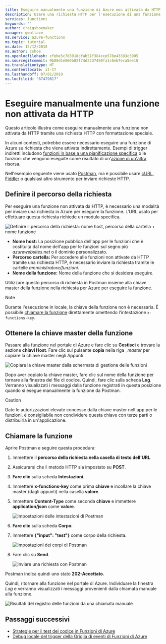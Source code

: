 ```yaml
---
title: Eseguire manualmente una funzione di Azure non attivata da HTTP
description: Usare una richiesta HTTP per l'esecuzione di una funzione di Azure non attivata da HTTP
services: functions
keywords: ''
author: craigshoemaker
manager: gwallace
ms.service: azure-functions
ms.topic: tutorial
ms.date: 12/12/2018
ms.author: cshoe
ms.openlocfilehash: cfebe5c783018cfab51f384cce578e43383c3905
ms.sourcegitcommit: 9b80d1e560b02f74d2237489fa1c6eb7eca5ee10
ms.translationtype: HT
ms.contentlocale: it-IT
ms.lasthandoff: 07/01/2019
ms.locfileid: "67479817"
---
```

# <a name="manually-run-a-non-http-triggered-function"></a>Eseguire manualmente una funzione non attivata da HTTP

Questo articolo illustra come eseguire manualmente una funzione non attivata da HTTP tramite una richiesta HTTP con formattazione speciale.

In alcuni contesti, potrebbe essere necessario eseguire una funzione di Azure su richiesta che viene attivata indirettamente.  Esempi di trigger indiretti includono [funzioni in base a una pianificazione specifica](./functions-create-scheduled-function.md) o le funzioni che vengono eseguite come risultato di un'[azione di un'altra risorsa](./functions-create-storage-blob-triggered-function.md). 

Nell'esempio seguente viene usato [Postman](https://www.getpostman.com/), ma è possibile usare [cURL](https://curl.haxx.se/), [Fiddler](https://www.telerik.com/fiddler) o qualsiasi altro strumento per inviare richieste HTTP.

## <a name="define-the-request-location"></a>Definire il percorso della richiesta

Per eseguire una funzione non attivata da HTTP, è necessario una modalità per inviare una richiesta in Azure per eseguire la funzione. L'URL usato per effettuare questa richiesta richiede un modulo specifica.

![Definire il percorso della richiesta: nome host, percorso della cartella + nome funzione](./media/functions-manually-run-non-http/azure-functions-admin-url-anatomy.png)

- **Nome host:** La posizione pubblica dell'app per le funzioni che è costituita dal nome dell'app per le funzioni sul segno più *azurewebsites.net* o il dominio personalizzato.
- **Percorso cartella:** Per accedere alle funzioni non attivate da HTTP tramite una richiesta HTTP, è necessario inviare la richiesta tramite le cartelle *amministratore/funzioni*.
- **Nome della funzione:** Nome della funzione che si desidera eseguire.

Utilizzare questo percorso di richiesta in Postman insieme alla chiave master della funzione nella richiesta per Azure per eseguire la funzione.

> [!NOTE]
> Durante l'esecuzione in locale, la chiave della funzione non è necessaria. È possibile [chiamare la funzione](#call-the-function) direttamente omettendo l'intestazione `x-functions-key`.

## <a name="get-the-functions-master-key"></a>Ottenere la chiave master della funzione

Passare alla funzione nel portale di Azure e fare clic su **Gestisci** e trovare la sezione **chiavi Host**. Fare clic sul pulsante **copia** nella riga *_master* per copiare la chiave master negli Appunti.

![Copiare la chiave master dalla schermata di gestione delle funzioni](./media/functions-manually-run-non-http/azure-portal-functions-master-key.png)

Dopo aver copiato la chiave master, fare clic sul nome della funzione per tornare alla finestra del file di codice. Quindi, fare clic sulla scheda **Log**. Verranno visualizzati i messaggi dalla funzione registrati in questa posizione quando si esegue manualmente la funzione da Postman.

> [!CAUTION]  
> Date le autorizzazioni elevate concesse dalla chiave master nell'app per le funzioni, è consigliabile non condividere questa chiave con terze parti o distribuirla in un'applicazione.

## <a name="call-the-function"></a>Chiamare la funzione

Aprire Postman e seguire questa procedura:

1. Immettere il **percorso della richiesta nella casella di testo dell'URL**.
2. Assicurarsi che il metodo HTTP sia impostato su **POST**.
3. **Fare clic** sulla scheda **Intestazioni**.
4. Immettere **x-functions-key** come prima **chiave** e incollare la chiave master (dagli appunti) nella casella **valore**.
5. Immettere **Content-Type** come seconda **chiave** e immettere **application/json** come **valore**.

    ![Impostazioni delle intestazioni di Postman](./media/functions-manually-run-non-http/functions-manually-run-non-http-headers.png)

6. **Fare clic** sulla scheda **Corpo**.
7. Immettere **{"input": "test"}** come corpo della richiesta.

    ![Impostazioni dei corpi di Postman](./media/functions-manually-run-non-http/functions-manually-run-non-http-body.png)

8. Fare clic su **Send**.

    ![Inviare una richiesta con Postman](./media/functions-manually-run-non-http/functions-manually-run-non-http-send.png)

Postman indica quindi uno stato **202-Accettato**.

Quindi, ritornare alla funzione nel portale di Azure. Individuare la finestra *Log* e verranno visualizzati i messaggi provenienti dalla chiamata manuale alla funzione.

![Risultati del registro delle funzioni da una chiamata manuale](./media/functions-manually-run-non-http/azure-portal-function-log.png)

## <a name="next-steps"></a>Passaggi successivi

- [Strategie per il test del codice in Funzioni di Azure](./functions-test-a-function.md)
- [Debug locale del trigger della Griglia di eventi di Funzioni di Azure](./functions-debug-event-grid-trigger-local.md)
